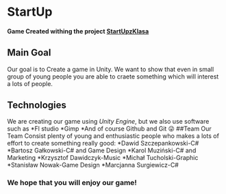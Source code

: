# StartUp
#### Game Created withing the project [StartUpzKlasa](https://startupzklasa.pl/)
## Main Goal
Our goal is to Create a game in Unity. We want to show that even in small group of young people you are able to craete something which will interest a lots of people.
## Technologies
We are creating our game using _Unity Engine_, but we also use software such as
*Fl studio
*Gimp
*And of course Github and Git 😜
##Team
Our Team Consist plenty of young and enthusiastic people who makes a lots of effort to create something really good:
*Dawid Szczepankowski-C#
*Bartosz Gałkowski-C# and Game Design
*Karol Muziński-C# and Marketing
*Krzysztof Dawidczyk-Music
*Michał Tucholski-Graphic
*Stanisław Nowak-Game Design
*Marcjanna Surgiewicz-C#
### We hope that you will enjoy our game!
